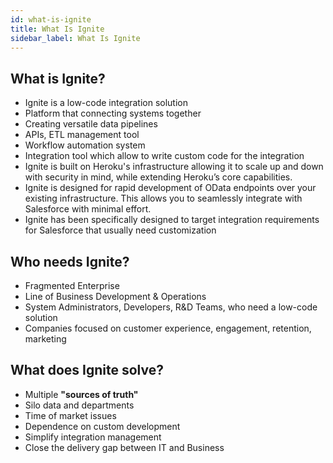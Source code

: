 ```yaml
---
id: what-is-ignite
title: What Is Ignite
sidebar_label: What Is Ignite
---
```


## What is Ignite?

 - Ignite is a low-code integration solution
 - Platform that connecting systems together
 - Creating versatile data pipelines
 - APIs, ETL management tool
 - Workflow automation system
 - Integration tool which allow to write custom code for the integration
 - Ignite is built on Heroku's infrastructure allowing it to scale up and down with security in mind, while extending Heroku’s core capabilities.
 - Ignite is designed for rapid development of OData endpoints over your
   existing infrastructure. This allows you to seamlessly integrate with
   Salesforce with minimal effort.
 - Ignite has been specifically designed to target integration requirements for Salesforce that usually need customization

## Who needs Ignite?

 - Fragmented Enterprise
 - Line of Business Development & Operations
 - System Administrators, Developers, R&D Teams, who need a low-code
   solution
 - Companies focused on customer experience, engagement,
   retention, marketing

## What does Ignite solve?

 - Multiple **"sources of truth"**
 - Silo data and departments
 - Time of market issues
 - Dependence on custom development
 - Simplify integration
   management
 - Close the delivery gap between IT and Business